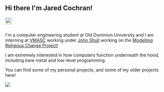 ## Hi there I'm Jared Cochran!  

<a href="https://www.linkedin.com/in/jared-cochran/">
    <img align="left" alt="My LinkedIn" width="22px" src="https://cdn-icons-png.flaticon.com/512/174/174857.png"> </img>
</a>
<br><br>

I'm a computer engineering student at Old Dominion University and I am interning at [VMASC](https://vmasc.org/) working under [John Shull](https://github.com/JShull) working on the [Modelling Religious Change Project!](https://mindandculture.org/projects/modeling-social-systems/modeling-religious-change/)

I am extremely interested in how computers function underneath the hood, including bare metal and low-level programming. 

You can find some of my personal projects, and some of my older projects here!  

<img align="center" src="https://c.tenor.com/YUzRkMOL-3EAAAAC/programming-computer-frog.gif"/>
